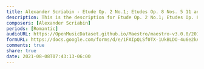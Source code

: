 ```yaml
---
title: Alexander Scriabin - Etude Op. 2 No.1; Etudes Op. 8 Nos. 5 11 and 12 (1)
description: This is the description for Etude Op. 2 No.1; Etudes Op. 8 Nos. 5 11 and 12 by Alexander Scriabin
composers: [Alexander Scriabin]
periods: [Romantic]
audioURL: https://OpenMusicDataset.github.io/Maestro/maestro-v3.0.0/2013/ORIG-MIDI_03_7_8_13_Group__MID--AUDIO_19_R2_2013_wav--3.midi
formURL: https://docs.google.com/forms/d/e/1FAIpQLSf0TX-1UkBLDO-4u6e2kApqMO0FprQhI5XDD0czWJ-RjITmtQ/viewform
comments: true
share: true
date: 2021-08-08T07:43:13-06:00
---
```

